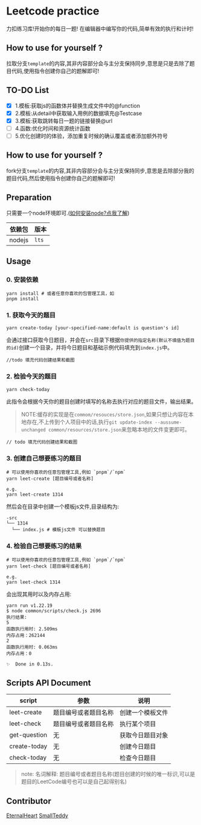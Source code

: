 # Leetcode practice

力扣练习库!开始你的每日一题!
在编辑器中编写你的代码,简单有效的执行和计时!

## How to use for yourself ?
拉取分支`template`的内容,其非内容部分会与主分支保持同步,意思是只是去除了题目代码,使用指令创建你自己的题解即可!
## TO-DO List

- [x] 1.模板:获取js的函数体并替换生成文件中的@function
- [x] 2.模板:从detail中获取输入用例的数据填充@Testcase
- [x] 3.模板:获取跳转每日一题的链接替换@url
- [ ] 4.函数:优化时间和资源统计函数
- [ ] 5.优化创建时的体验，添加重复时候的确认覆盖或者添加额外符号

## How to use for yourself ?

fork分支`template`的内容,其非内容部分会与主分支保持同步,意思是去除部分我的题目代码,然后使用指令创建你自己的题解即可!

## Preparation

只需要一个node环境即可.([如何安装node?点我了解](https://nodejs.org/en/learn/getting-started/how-to-install-nodejs))

|依赖包 |版本  |
|------|-----|
|nodejs|`lts`|

## Usage

### 0. 安装依赖

```shell
yarn install # 或者任意你喜欢的包管理工具，如
pnpm install
```
### 1. 获取今天的题目

```shell
yarn create-today [your-specified-name:default is question's id]
```
会通过接口获取今日题目，并会在`src`目录下根据`你提供的指定名称(默认不填值为题目的id)`创建一个目录，并将今日题目和基础示例代码填充到`index.js`中。
```shell
//todo 填充代码创建结果和截图
```

### 2. 检验今天的题目
```shell
yarn check-today
```
此指令会根据今天你的题目创建时填写的名称去执行对应的题目文件，输出结果。
> NOTE:缓存的实现是在`commom/resouces/store.json`,如果只想让内容在本地存在,不上传到个人项目中的话,执行`git update-index --aussume-unchanged common/resources/store.json`来忽略本地的文件变更即可。

```shell
// todo 填充代码创建结果和截图
```

### 3. 创建自己想要练习的题目

```shell
# 可以使用你喜欢的任意包管理工具,例如 `pnpm`/`npm`
yarn leet-create [题目编号或者名称]

e.g.
yarn leet-create 1314
```

然后会在目录中创建一个模板js文件,目录结构为:

```shell
-src
└── 1314
  └── index.js # 模板js文件 可以替换题目
```

### 4. 检验自己想要练习的结果

```shell
# 可以使用你喜欢的任意包管理工具,例如 `pnpm`/`npm`
yarn leet-check [题目编号或者名称]

e.g.
yarn leet-check 1314
```

会出现其用时以及内存占用:

```shell
yarn run v1.22.19
$ node common/scripts/check.js 2696
执行结果:
5
函数执行用时: 2.509ms
内存占用：262144
2
函数执行用时: 0.063ms
内存占用：0

✨  Done in 0.13s.
```

## Scripts API Document

| script       | 参数         | 说明       |
|--------------|------------|----------|
| leet-create  | 题目编号或者题目名称 | 创建一个模板文件 |
| leet-check   | 题目编号或者题目名称 | 执行某个项目   |
| get-question | 无          | 获取今日题目对象 |
| create-today | 无          | 创建今日题目   |
| check-today  | 无          | 检查今日题目   |

> note:
> 名词解释: 题目编号或者题目名称(题目创建的时候的唯一标识,可以是题目的LeetCode编号也可以是自己起得别名)

## Contributor

[EternalHeart](https://github.com/wh131462)
[SmallTeddy](https://github.com/SmallTeddy)
